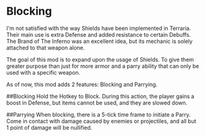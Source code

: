 # Blocking
I'm not satisfied with the way Shields have been implemented in Terraria. Their main use is extra Defense and added resistance to certain Debuffs. The Brand of The Inferno was an excellent idea, but its mechanic is solely attached to that weapon alone.

The goal of this mod is to expand upon the usage of Shields. To give them greater purpose than just for more armor and a parry ability that can only be used with a specific weapon.

As of now, this mod adds 2 features: Blocking and Parrying.

##Blocking
Hold the Hotkey to Block. During this action, the player gains a boost in Defense, but items cannot be used, and they are slowed down.

##Parrying
When blocking, there is a 5-tick time frame to initiate a Parry. Come in contact with damage caused by enemies or projectiles, and all but 1 point of damage will be nullified.
